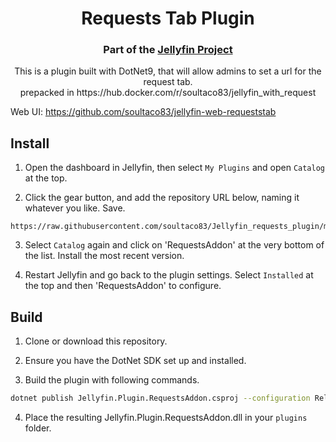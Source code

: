 <h1 align="center">Requests Tab Plugin</h1>
<h3 align="center">Part of the <a href="https://jellyfin.org">Jellyfin Project</a></h3>

<p align="center">
This is a plugin built with DotNet9, that will allow admins to set a url for the request tab.
</br>
prepacked in https://hub.docker.com/r/soultaco83/jellyfin_with_request
</p>
</p>

Web UI: https://github.com/soultaco83/jellyfin-web-requeststab

## Install

1. Open the dashboard in Jellyfin, then select `My Plugins` and open `Catalog` at the top.

2. Click the gear button, and add the repository URL below, naming it whatever you like. Save.

```
https://raw.githubusercontent.com/soultaco83/Jellyfin_requests_plugin/master/manifest.json
```

3. Select `Catalog` again and click on 'RequestsAddon' at the very bottom of the list. Install the most recent version.

4. Restart Jellyfin and go back to the plugin settings. Select `Installed` at the top and then 'RequestsAddon' to configure.

## Build

1. Clone or download this repository.

2. Ensure you have the DotNet SDK set up and installed.

3. Build the plugin with following commands.

```sh
dotnet publish Jellyfin.Plugin.RequestsAddon.csproj --configuration Release --output bin
```

4. Place the resulting Jellyfin.Plugin.RequestsAddon.dll in your `plugins` folder.
